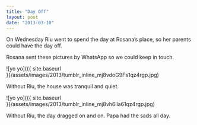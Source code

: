 ```yaml
---
title: "Day Off"
layout: post
date: "2013-03-10"
---
```


On Wednesday Riu went to spend the day at Rosana’s place, so her parents could have the day off.

Rosana sent these pictures by WhatsApp so we could keep in touch.

![yo yo]({{ site.baseurl }}/assets/images/2013/tumblr_inline_mj8vdoG9Fs1qz4rgp.jpg)

Without Riu, the house was tranquil and quiet.

![yo yo]({{ site.baseurl }}/assets/images/2013/tumblr_inline_mj8vh6lla61qz4rgp.jpg)

Without Riu, the day dragged on and on. Papa had the sads all day.
